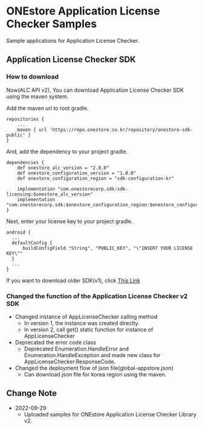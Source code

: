 # ONEstore Application License Checker Samples
Sample applications for Application License Checker.

## Application License Checker SDK
### How to download
Now(ALC API v2), You can download Application License Checker SDK using the maven system.

Add the maven url to root gradle.

```
repositories {
    ...
    maven { url 'https://repo.onestore.co.kr/repository/onestore-sdk-public' }
}
```

And, add the dependency to your project gradle.

```
dependencies {
    def onestore_alc_version = "2.0.0"
    def onestore_configuration_version = "1.0.0"
    def onestore_configuration_region = "sdk-configuration-kr"
    
    implementation "com.onestorecorp.sdk:sdk-licensing:$onestore_alc_version"
    implementation "com.onestorecorp.sdk:$onestore_configuration_region:$onestore_configuration_version"
}
```

Next, enter your license key to your project gradle.

```
android {
  ...
  defaultConfig {
      buildConfigField "String", "PUBLIC_KEY", "\"INSERT YOUR LICENSE KEY\""
  }
  ...
}
```

If you want to download older SDK(v1), click [This Link](https://github.com/ONE-store/app_license_checker/releases/tag/release%2Falc-1.0.0)

### Changed the function of the Application License Checker v2 SDK
* Changed instance of AppLicenseChecker calling method 
    * In version 1, the instance was created directly.
    * In version 2, call get() static function for instance of AppLicenseChecker 
* Deprecated the error code class
    * Deprecated Enumeration.HandleError and Enumeration.HandleException and made new class for AppLicenseChecker.ResponseCode.
* Changed the deployment flow of json file(global-appstore.json)
    * Can download json file for korea region using the maven.

## Change Note

* 2022-09-29
    * Uploaded samples for ONEstore Application License Checker Library v2. 


	